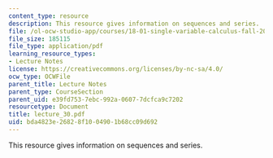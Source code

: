 ```yaml
---
content_type: resource
description: This resource gives information on sequences and series.
file: /ol-ocw-studio-app/courses/18-01-single-variable-calculus-fall-2005/bda4823e26828f1004901b68cc09d692_lecture_30.pdf
file_size: 185115
file_type: application/pdf
learning_resource_types:
- Lecture Notes
license: https://creativecommons.org/licenses/by-nc-sa/4.0/
ocw_type: OCWFile
parent_title: Lecture Notes
parent_type: CourseSection
parent_uid: e39fd753-7ebc-992a-0607-7dcfca9c7202
resourcetype: Document
title: lecture_30.pdf
uid: bda4823e-2682-8f10-0490-1b68cc09d692
---
```

This resource gives information on sequences and series.